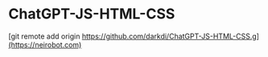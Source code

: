 # ChatGPT-JS-HTML-CSS
[git remote add origin https://github.com/darkdi/ChatGPT-JS-HTML-CSS.g](https://neirobot.com)
